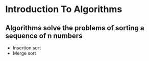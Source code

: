 # Introduction To Algorithms
## Algorithms solve the problems of sorting a sequence of n numbers 
- Insertion sort 
- Merge sort


